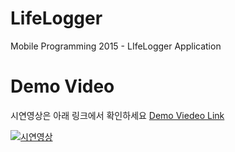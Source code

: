 # LifeLogger
Mobile Programming 2015 - LIfeLogger Application

# Demo Video
시연영상은 아래 링크에서 확인하세요
[Demo Viedeo Link](https://youtu.be/6c_oDvjWhs4)

[![시연영상](http://img.youtube.com/vi/6c_oDvjWhs4/0.jpg)](http://www.youtube.com/watch?v=6c_oDvjWhs4) 
